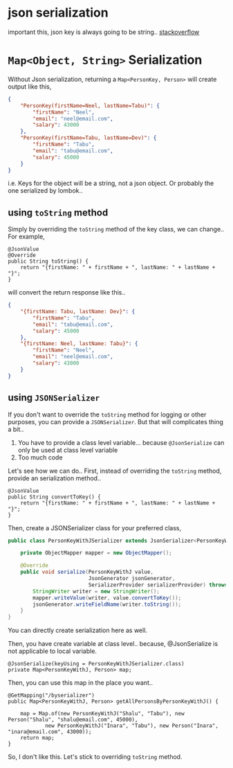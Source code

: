 # json serialization

important this,
json key is always going to be string.. 
[stackoverflow](https://stackoverflow.com/questions/11628698/can-we-make-object-as-key-in-map-when-using-json)

# `Map<Object, String>` Serialization

Without Json serialization, returning a `Map<PersonKey, Person>` will create output like this,
```json
{
    "PersonKey(firstName=Neel, lastName=Tabu)": {
        "firstName": "Neel",
        "email": "neel@email.com",
        "salary": 43000
    },
    "PersonKey(firstName=Tabu, lastName=Dev)": {
        "firstName": "Tabu",
        "email": "tabu@email.com",
        "salary": 45000
    }
}
```
i.e. Keys for the object will be a string, not a json object. Or probably the one serialized by lombok.. 

## using `toString` method
Simply by overriding the `toString` method of the key class, we can change.. For example,
```
@JsonValue
@Override
public String toString() {
    return "{firstName: " + firstName + ", lastName: " + lastName + "}";
}
```

will convert the return response like this..
```json
{
    "{firstName: Tabu, lastName: Dev}": {
        "firstName": "Tabu",
        "email": "tabu@email.com",
        "salary": 45000
    },
    "{firstName: Neel, lastName: Tabu}": {
        "firstName": "Neel",
        "email": "neel@email.com",
        "salary": 43000
    }
}

```

## using `JSONSerializer`

If you don't want to override the `toString` method for logging or other purposes, you can provide 
a `JSONSerializer`. But that will complicates thing a bit.. 
1. You have to provide a class level variable... because `@JsonSerialize` can only be used at class level variable
2. Too much code

Let's see how we can do.. First, instead of overriding the `toString` method, provide an serialization method..
```
@JsonValue
public String convertToKey() {
    return "{firstName: " + firstName + ", lastName: " + lastName + "}";
}
```

Then, create a JSONSerializer class for your preferred class,
```java
public class PersonKeyWithJSerializer extends JsonSerializer<PersonKeyWithJ> {

    private ObjectMapper mapper = new ObjectMapper();

    @Override
    public void serialize(PersonKeyWithJ value,
                          JsonGenerator jsonGenerator,
                          SerializerProvider serializerProvider) throws IOException {
        StringWriter writer = new StringWriter();
        mapper.writeValue(writer, value.convertToKey());
        jsonGenerator.writeFieldName(writer.toString());
    }
}
```

You can directly create serialization here as well. 

Then, you have create variable at class level.. because, @JsonSerialize is not applicable to local variable.
```
@JsonSerialize(keyUsing = PersonKeyWithJSerializer.class)
private Map<PersonKeyWithJ, Person> map;
```

Then, you can use this map in the place you want.. 
```
@GetMapping("/byserializer")
public Map<PersonKeyWithJ, Person> getAllPersonsByPersonKeyWithJ() {

    map = Map.of(new PersonKeyWithJ("Shalu", "Tabu"), new Person("Shalu", "shalu@email.com", 45000),
            new PersonKeyWithJ("Inara", "Tabu"), new Person("Inara", "inara@email.com", 43000));
    return map;
}
```
So, I don't like this. Let's stick to overriding `toString` method. 




